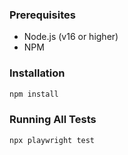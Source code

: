 ### Prerequisites

- Node.js (v16 or higher)
- NPM

### Installation

```bash
npm install
```

### Running All Tests

```bash
npx playwright test
```
